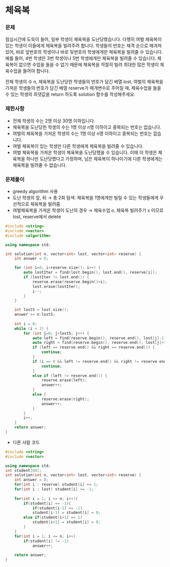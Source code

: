 # 체육복

### 문제

점심시간에 도둑이 들어, 일부 학생이 체육복을 도난당했습니다. 다행히 여벌 체육복이 있는 학생이 이들에게 체육복을 빌려주려 합니다. 학생들의 번호는 체격 순으로 매겨져 있어, 바로 앞번호의 학생이나 바로 뒷번호의 학생에게만 체육복을 빌려줄 수 있습니다. 예를 들어, 4번 학생은 3번 학생이나 5번 학생에게만 체육복을 빌려줄 수 있습니다. 체육복이 없으면 수업을 들을 수 없기 때문에 체육복을 적절히 빌려 최대한 많은 학생이 체육수업을 들어야 합니다.

전체 학생의 수 n, 체육복을 도난당한 학생들의 번호가 담긴 배열 lost, 여벌의 체육복을 가져온 학생들의 번호가 담긴 배열 reserve가 매개변수로 주어질 때, 체육수업을 들을 수 있는 학생의 최댓값을 return 하도록 solution 함수를 작성해주세요.

### 제한사항

- 전체 학생의 수는 2명 이상 30명 이하입니다.
- 체육복을 도난당한 학생의 수는 1명 이상 n명 이하이고 중복되는 번호는 없습니다.
- 여벌의 체육복을 가져온 학생의 수는 1명 이상 n명 이하이고 중복되는 번호는 없습니다.
- 여벌 체육복이 있는 학생만 다른 학생에게 체육복을 빌려줄 수 있습니다.
- 여벌 체육복을 가져온 학생이 체육복을 도난당했을 수 있습니다. 이때 이 학생은 체육복을 하나만 도난당했다고 가정하며, 남은 체육복이 하나이기에 다른 학생에게는 체육복을 빌려줄 수 없습니다.

### 문제풀이

- greedy algorithm 사용
- 도난 학생의 앞, 뒤 → 총 2회 탐색: 체육복을 1명에게만 빌릴 수 있는 학생들에게 우선적으로 체육복을 빌려줌
- 여벌체육복을 가져온 학생이 도난의 경우 → 체육수업 o, 체육복 빌려주기 x 이므로 lost, reserve에서 delete

```cpp
#include <string>
#include <vector>
#include <algorithm>

using namespace std;

int solution(int n, vector<int> lost, vector<int> reserve) {
    int answer = 0;

    for (int i=0; i<reserve.size(); i++) {
        auto lostIter = find(lost.begin(), lost.end(), reserve[i]);
        if (lostIter != lost.end()) {
            reserve.erase(reserve.begin()+i); 
            lost.erase(lostIter); 
            i--;
        }
    }

    int lostS = lost.size();
    answer += n-lostS;
    
    int i = 0;
    while (i < 2) {
        for (int j=0; j<lostS; j++) {
            auto left = find(reserve.begin(), reserve.end(), lost[j]-1);
            auto right = find(reserve.begin(), reserve.end(), lost[j]+1);
            if (left == reserve.end() && right == reserve.end()) { 
                continue;
            }
            if (i == 0 && left != reserve.end() && right != reserve.end()) { 
                continue;
            }
            else if (left != reserve.end()) { 
                reserve.erase(left);
                answer++;
            }
            else { 
                reserve.erase(right);
                answer++;
            }
        }
        i++;
    }
    return answer;
}
```

- 다른 사람 코드

```cpp
#include <string>
#include <vector>

using namespace std;
int student[60];
int solution(int n, vector<int> lost, vector<int> reserve) {
    int answer = 0;
    for(int i : reserve) student[i] += 1;
    for(int i : lost) student[i] += -1;
    
    for(int i = 1; i <= n; i++){
        if(student[i] == -1){
            if(student[i-1] == -1)
            student[i-1] = student[i] = 0;
        else if(student[i+1] == 1)
            student[i+1] = student[i] = 0;
        }
    }
    for(int i = 1; i <= n; i++)
        if(student[i] != -1)
            answer++;
    
    return answer;
}
```